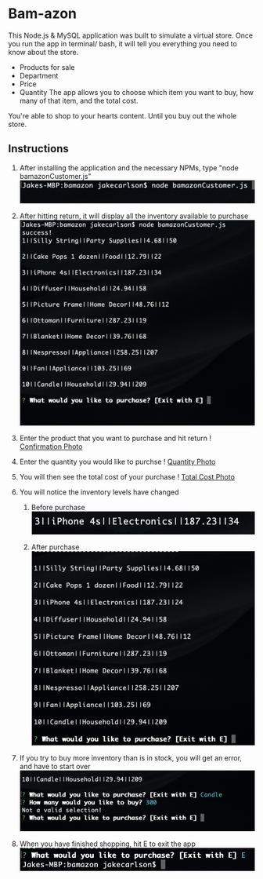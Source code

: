 # Bam-azon

This Node.js & MySQL application was built to simulate a virtual store. Once you run the app in terminal/ bash, it will tell you everything you need to know about the store.
* Products for sale
* Department 
* Price
* Quantity 
The app allows you to choose which item you want to buy, how many of that item, and the total cost. 

You're able to shop to your hearts content. Until you buy out the whole store. 

## Instructions
1. After installing the application and the necessary NPMs, type "node bamazonCustomer.js"
   ![Terminal Photo](/node-bamazonCustomer.png)

2. After hitting return, it will display all the inventory available to purchase
      ![Inventory Photo](/Initial-Inventory.png)

3. Enter the product that you want to purchase and hit return
   ! [Confirmation Photo](/Buying-iPhone.png)

4. Enter the quantity you would like to purchse
   ! [Quantity Photo](/iPhone-Quantity-Selection.png)

5. You will then see the total cost of your purchase
   ! [Total Cost Photo](/Total-Cost.png)

6. You will notice the inventory levels have changed
   1. Before purchase
        ![Prior Inventory Photo](/iPhone-Starting-Inventory.png)

    2. After purchase
        ![Updated Inventory Photo](/Updated-Inventory.png)
   
7. If you try to buy more inventory than is in stock, you will get an error, and have to start over
   ![Invalid Alert Photo](/Invalid-Quantity.png)

8. When you have finished shopping, hit E to exit the app
   ![Exit Command Photo](Exit-Command.png)
